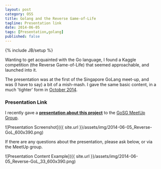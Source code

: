 ```yaml
---
layout: post
category: OSS
title: Golang and the Reverse Game-of-Life
tagline: Presentation link
date: 2014-06-05
tags: [Presentation,golang]
published: false
---
```

{% include JB/setup %}

Wanting to get acquainted with the Go language, I found a Kaggle competition
(the Reverse Game-of-Life) that seemed approachable, and launched into it.

The presentation was at the first of the Singapore GoLang meet-up,
and was (I have to say) a bit of a mish-mash.  I gave the same basic
content, in a much 'tighter' form in [October 2014]().

### Presentation Link

I recently gave a <strong><a href="http://redcatlabs.com//" target="_blank">presentation about this project</a></strong> 
to the [GoSG MeetUp Group](http://www.meetup.com/golangsg/events/185174372/).

![Presentation Screenshot]({{ site.url }}/assets/img/2014-06-05_Reverse-GoL_600x390.png)

If there are any questions about the presentation, please ask below, or via the MeetUp group.

![Presentation Content Example]({{ site.url }}/assets/img/2014-06-05_Reverse-GoL_33_600x390.png)

